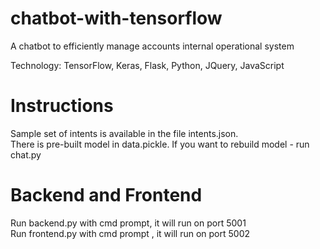 # chatbot-with-tensorflow
A chatbot to efficiently manage accounts internal operational system

Technology: TensorFlow, Keras, Flask, Python, JQuery, JavaScript

# Instructions

Sample set of intents is available in the file intents.json. \
There is pre-built model in data.pickle. If you want to rebuild model - run chat.py

# Backend and Frontend

Run backend.py with cmd prompt, it will run on port 5001 \
Run frontend.py with cmd prompt , it will run on port 5002
